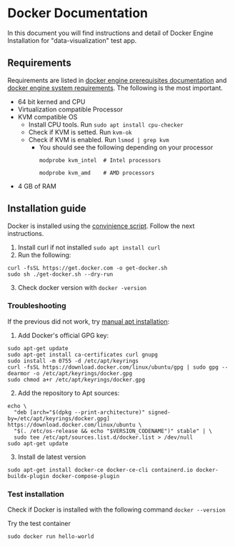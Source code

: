 # Docker Documentation
In this document you will find instructions and detail of Docker Engine Installation for "data-visualization" test app.

## Requirements

Requirements are listed in [docker engine prerequisites documentation](https://docs.docker.com/engine/install/ubuntu/#prerequisites) and [docker engine system requirements](https://docs.docker.com/desktop/install/linux-install/#kvm-virtualization-support). The following is the most important.
- 64 bit kerned and CPU
- Virtualization compatible Processor
- KVM compatible OS
    - Install CPU tools. Run ```sudo apt install cpu-checker```
    - Check if KVM is setted. Run ```kvm-ok```
    - Check if KVM is enabled. Run ```lsmod | grep kvm```
        - You should see the following depending on your processor
            ```
            modprobe kvm_intel  # Intel processors

            modprobe kvm_amd    # AMD processors
            ```
- 4 GB of RAM

## Installation guide

Docker is installed using the [convinience script](https://docs.docker.com/engine/install/ubuntu/#install-using-the-convenience-script). Follow the next instructions.

1. Install curl if not installed ```sudo apt install curl```
2. Run the following:
```
curl -fsSL https://get.docker.com -o get-docker.sh
sudo sh ./get-docker.sh --dry-run
```
3. Check docker version with ```docker -version```

### Troubleshooting
If the previous did not work, try [manual apt installation](https://docs.docker.com/engine/install/ubuntu/#install-using-the-repository):

1. Add Docker's official GPG key:
```
sudo apt-get update
sudo apt-get install ca-certificates curl gnupg
sudo install -m 0755 -d /etc/apt/keyrings
curl -fsSL https://download.docker.com/linux/ubuntu/gpg | sudo gpg --dearmor -o /etc/apt/keyrings/docker.gpg
sudo chmod a+r /etc/apt/keyrings/docker.gpg
```
2. Add the repository to Apt sources:

```
echo \
  "deb [arch="$(dpkg --print-architecture)" signed-by=/etc/apt/keyrings/docker.gpg] https://download.docker.com/linux/ubuntu \
  "$(. /etc/os-release && echo "$VERSION_CODENAME")" stable" | \
  sudo tee /etc/apt/sources.list.d/docker.list > /dev/null
sudo apt-get update
```

3. Install de latest version

```
sudo apt-get install docker-ce docker-ce-cli containerd.io docker-buildx-plugin docker-compose-plugin
```
### Test installation

Check if Docker is installed with the following command ```docker --version```

Try the test container
```
sudo docker run hello-world
```